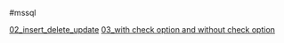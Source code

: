 #mssql 

[02_insert_delete_update](02_insert_delete_update.md)
[03_with check option and without check option](03_with%20check%20option%20and%20without%20check%20option.md)